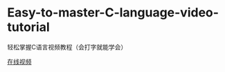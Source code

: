 # Easy-to-master-C-language-video-tutorial
轻松掌握C语言视频教程（会打字就能学会）

[在线视频](https://www.bilibili.com/video/BV1sk4y1z7YN)
